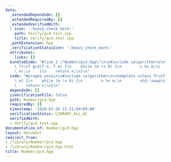 ```yaml
---
data:
  _extendedDependsOn: []
  _extendedRequiredBy: []
  _extendedVerifiedWith:
  - icon: ':heavy_check_mark:'
    path: Verify/gcd.test.cpp
    title: Verify/gcd.test.cpp
  _pathExtension: hpp
  _verificationStatusIcon: ':heavy_check_mark:'
  attributes:
    links: []
  bundledCode: "#line 2 \"Number/gcd.hpp\"\n\n#include <algorithm>\n\ntemplate <class\
    \ T>\nT gcd(T n, T m) {\n    while (m != 0) {\n        n %= m;\n        std::swap(n,\
    \ m);\n    }\n    return n;\n}\n"
  code: "#pragma once\n\n#include <algorithm>\n\ntemplate <class T>\nT gcd(T n, T\
    \ m) {\n    while (m != 0) {\n        n %= m;\n        std::swap(n, m);\n    }\n\
    \    return n;\n}\n"
  dependsOn: []
  isVerificationFile: false
  path: Number/gcd.hpp
  requiredBy: []
  timestamp: '2020-07-26 22:31:04+09:00'
  verificationStatus: LIBRARY_ALL_AC
  verifiedWith:
  - Verify/gcd.test.cpp
documentation_of: Number/gcd.hpp
layout: document
redirect_from:
- /library/Number/gcd.hpp
- /library/Number/gcd.hpp.html
title: Number/gcd.hpp
---
```

